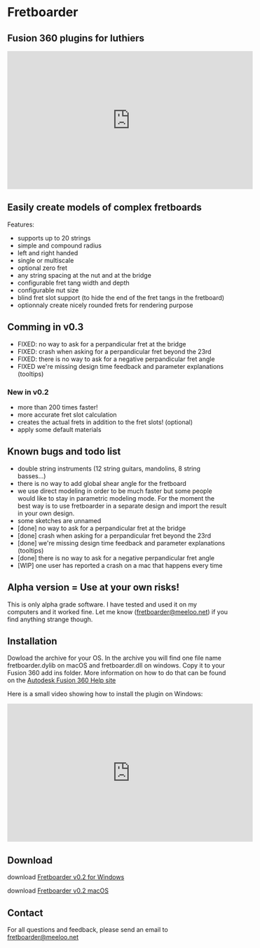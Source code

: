 #  Fretboarder
##  Fusion 360 plugins for luthiers

<iframe width="560" height="315" src="https://www.youtube.com/embed/HSuFJhZLFmo" frameborder="0" allow="autoplay; encrypted-media" allowfullscreen></iframe>

## Easily create models of complex fretboards
Features:
* supports up to 20 strings
* simple and compound radius
* left and right handed
* single or multiscale
* optional zero fret
* any string spacing at the nut and at the bridge
* configurable fret tang width and depth
* configurable nut size
* blind fret slot support (to hide the end of the fret tangs in the fretboard) 
* optionnaly create nicely rounded frets for rendering purpose

## Comming in v0.3
* FIXED: no way to ask for a perpandicular fret at the bridge
* FIXED: crash when asking for a perpandicular fret beyond the 23rd
* FIXED: there is no way to ask for a negative perpandicular fret angle
* FIXED we're missing design time feedback and parameter explanations (tooltips)

### New in v0.2
* more than 200 times faster!
* more accurate fret slot calculation
* creates the actual frets in addition to the fret slots! (optional)
* apply some default materials

## Known bugs and todo list
* double string instruments (12 string guitars, mandolins, 8 string basses...)
* there is no way to add global shear angle for the fretboard
* we use direct modeling in order to be much faster but some people would like to stay in parametric modeling mode. For the moment the best way is to use fretboarder in a separate design and import the result in your own design.
* some sketches are unnamed
* [done] no way to ask for a perpandicular fret at the bridge
* [done] crash when asking for a perpandicular fret beyond the 23rd
* [done] we're missing design time feedback and parameter explanations (tooltips)
* [done] there is no way to ask for a negative perpandicular fret angle
* [WIP] one user has reported a crash on a mac that happens every time

## Alpha version = Use at your own risks!
This is only alpha grade software.
I have tested and used it on my computers and it worked fine. Let me know (<fretboarder@meeloo.net>) if you find anything strange though.  

## Installation
Dowload the archive for your OS. In the archive you will find one file name fretboarder.dylib on macOS and fretboarder.dll on windows. Copy it to your Fusion 360 add ins folder. More information on how to do that can be found on the [Autodesk Fusion 360 Help site](https://knowledge.autodesk.com/support/fusion-360/troubleshooting/caas/sfdcarticles/sfdcarticles/How-to-install-an-ADD-IN-and-Script-in-Fusion-360.html)

Here is a small video showing how to install the plugin on Windows:
<iframe width="560" height="315" src="https://www.youtube.com/embed/e96nMz-E10Y" frameborder="0" allow="autoplay; encrypted-media" allowfullscreen></iframe>

## Download
download [Fretboarder v0.2 for Windows](bin/windows/Fretboarder_win_0.2.zip)

download [Fretboarder v0.2 macOS](bin/macOS/Fretboarder_mac_0.2.zip)

## Contact
For all questions and feedback, please send an email to <fretboarder@meeloo.net>
